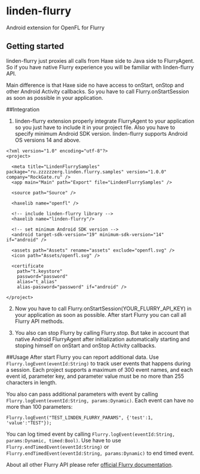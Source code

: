 # linden-flurry

Android extension for OpenFL for Flurry

## Getting started
linden-flurry just proxies all calls from Haxe side to Java side to FlurryAgent.
So if you have native Flurry experience you will be familiar with linden-flurry API.

Main difference is that Haxe side no have access to onStart, onStop and other
Android Activity callbacks. So you have to call Flurry.onStartSession as soon as possible
in your application.


##Integration

1. linden-flurry extension properly integrate FlurryAgent to your application so
you just have to include it in your project file. Also you have to specify minimum
Android SDK version. linden-flurry supports Android OS versions 14 and above.
```
<?xml version="1.0" encoding="utf-8"?>
<project>

  <meta title="LindenFlurrySamples" package="ru.zzzzzzerg.linden.flurry.samples" version="1.0.0" company="RockGate.ru" />
  <app main="Main" path="Export" file="LindenFlurrySamples" />

  <source path="Source" />

  <haxelib name="openfl" />

  <!-- include linden-flurry library -->
  <haxelib name="linden-flurry"/>

  <!-- set minimum Android SDK version -->
  <android target-sdk-version="19" minimum-sdk-version="14" if="android" />

  <assets path="Assets" rename="assets" exclude="openfl.svg" />
  <icon path="Assets/openfl.svg" />

  <certificate
    path="t.keystore"
    password="password"
    alias="t_alias"
    alias-password="password" if="android" />

</project>
```

2. Now you have to call Flurry.onStartSession(YOUR_FLURRY_API_KEY) in your application
as soon as possible. After start Flurry you can call all Flurry API methods.

3. You also can stop Flurry by calling Flurry.stop. But take in account that
native Android FlurryAgent after initialization automatically starting and
stoping himself on onStart and onStop Activity callbacks.

##Usage
After start Flurry you can report additional data.
Use ``Flurry.logEvent(eventId:String)`` to track user events that happens during
a session. Each project supports a maximum of 300 event names, and each event id,
parameter key, and parameter value must be no more than 255 characters in length.

You also can pass additional parameters with event by calling
``Flurry.logEvent(eventId:String, params:Dynamic)``. Each event can have no more
than 100 parameters:
```
Flurry.logEvent("TEST_LINDEN_FLURRY_PARAMS", {'test':1, 'value':"TEST"});
```
You can log timed event by calling ``Flurry.logEvent(eventId:String, params:Dynamic, timed:Bool)``.
Use have to use ``Flurry.endTimedEvent(eventId:String)`` or ``Flurry.endTimedEvent(eventId:String, params:Dynamic)``
to end timed event.

About all other Flurry API please refer [official Flurry documentation](https://developer.yahoo.com/flurry/docs/analytics/gettingstarted/android/).
